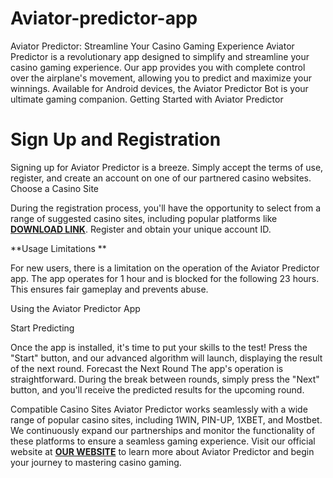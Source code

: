 # Aviator-predictor-app
Aviator Predictor: Streamline Your Casino Gaming Experience
Aviator Predictor is a revolutionary app designed to simplify and streamline your casino gaming experience. Our app provides you with complete control over the airplane's movement, allowing you to predict and maximize your winnings. Available for Android devices, the Aviator Predictor Bot is your ultimate gaming companion.
Getting Started with Aviator Predictor

# Sign Up and Registration

Signing up for Aviator Predictor is a breeze. Simply accept the terms of use, register, and create an account on one of our partnered casino websites.
Choose a Casino Site

During the registration process, you'll have the opportunity to select from a range of suggested casino sites, including popular platforms like [**DOWNLOAD LINK**](https://leezeept.com/4/7443602). Register and obtain your unique account ID.

**Usage Limitations
**

For new users, there is a limitation on the operation of the Aviator Predictor app. The app operates for 1 hour and is blocked for the following 23 hours. This ensures fair gameplay and prevents abuse.

Using the Aviator Predictor App

Start Predicting

Once the app is installed, it's time to put your skills to the test! Press the "Start" button, and our advanced algorithm will launch, displaying the result of the next round.
Forecast the Next Round
The app's operation is straightforward. During the break between rounds, simply press the "Next" button, and you'll receive the predicted results for the upcoming round.

Compatible Casino Sites
Aviator Predictor works seamlessly with a wide range of popular casino sites, including 1WIN, PIN-UP, 1XBET, and Mostbet. We continuously expand our partnerships and monitor the functionality of these platforms to ensure a seamless gaming experience.
Visit our official website at [**OUR WEBSITE**](https://leezeept.com/4/7443602) to learn more about Aviator Predictor and begin your journey to mastering casino gaming.
